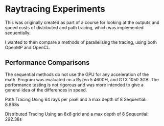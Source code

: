 # Raytracing Experiments

This was originally created as part of a course for looking at the outputs and speed costs of distributed and path tracing, which was implemented sequentially.

I wanted to then compare a methods of parallelising the tracing, using both OpenMP and OpenCL.

## Performance Comparisons

The sequential methods do not use the GPU for any acceleration of the math.
Program was evaluated on a Ryzen 5 4600H, and GTX 1050 3GB.
The performance testing is not rigorous and was more intended to give a general idea of the differences in speed.

Path Tracing
Using 64 rays per pixel and a max depth of 8
Sequential: 8.868s

Distributed Tracing
Using an 8x8 grid and a max depth of 8
Sequential: 292.38s
